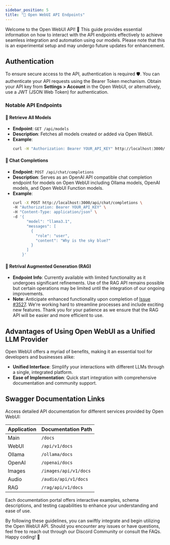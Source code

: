 ```yaml
---
sidebar_position: 5
title: "🔗 Open WebUI API Endpoints"
---
```


Welcome to the Open WebUI API! 🚀 This guide provides essential information on how to interact with the API endpoints effectively to achieve seamless integration and automation using our models. Please note that this is an experimental setup and may undergo future updates for enhancement.

## Authentication
To ensure secure access to the API, authentication is required 🛡️. You can authenticate your API requests using the Bearer Token mechanism. Obtain your API key from **Settings > Account** in the Open WebUI, or alternatively, use a JWT (JSON Web Token) for authentication.

### Notable API Endpoints

#### 📜 Retrieve All Models
- **Endpoint**: `GET /api/models`
- **Description**: Fetches all models created or added via Open WebUI.
- **Example**:
  ```bash
  curl -H "Authorization: Bearer YOUR_API_KEY" http://localhost:3000/api/models
  ```

#### 💬 Chat Completions
- **Endpoint**: `POST /api/chat/completions`
- **Description**: Serves as an OpenAI API compatible chat completion endpoint for models on Open WebUI including Ollama models, OpenAI models, and Open WebUI Function models.
- **Example**:
  ```bash
  curl -X POST http://localhost:3000/api/chat/completions \
  -H "Authorization: Bearer YOUR_API_KEY" \
  -H "Content-Type: application/json" \
  -d '{
        "model": "llama3.1",
        "messages": [
          {
            "role": "user",
            "content": "Why is the sky blue?"
          }
        ]
      }'
  ```

#### 🧩 Retrival Augmented Generation (RAG)
- **Endpoint Info**: Currently available with limited functionality as it undergoes significant refinements. Use of the RAG API remains possible but certain operations may be limited until the integration of our ongoing improvements.
- **Note**: Anticipate enhanced functionality upon completion of [Issue #3527](https://github.com/open-webui/open-webui/issues/3527). We're working hard to streamline processes and include exciting new features. Thank you for your patience as we ensure that the RAG API will be easier and more efficient to use.

## Advantages of Using Open WebUI as a Unified LLM Provider
Open WebUI offers a myriad of benefits, making it an essential tool for developers and businesses alike:
- **Unified Interface**: Simplify your interactions with different LLMs through a single, integrated platform.
- **Ease of Implementation**: Quick start integration with comprehensive documentation and community support.

## Swagger Documentation Links
Access detailed API documentation for different services provided by Open WebUI:

| Application | Documentation Path   |
|-------------|----------------------|
| Main        | `/docs`              |
| WebUI       | `/api/v1/docs`       |
| Ollama      | `/ollama/docs`       |
| OpenAI      | `/openai/docs`       |
| Images      | `/images/api/v1/docs`|
| Audio       | `/audio/api/v1/docs` |
| RAG         | `/rag/api/v1/docs`   |

Each documentation portal offers interactive examples, schema descriptions, and testing capabilities to enhance your understanding and ease of use.

By following these guidelines, you can swiftly integrate and begin utilizing the Open WebUI API. Should you encounter any issues or have questions, feel free to reach out through our Discord Community or consult the FAQs. Happy coding! 🌟